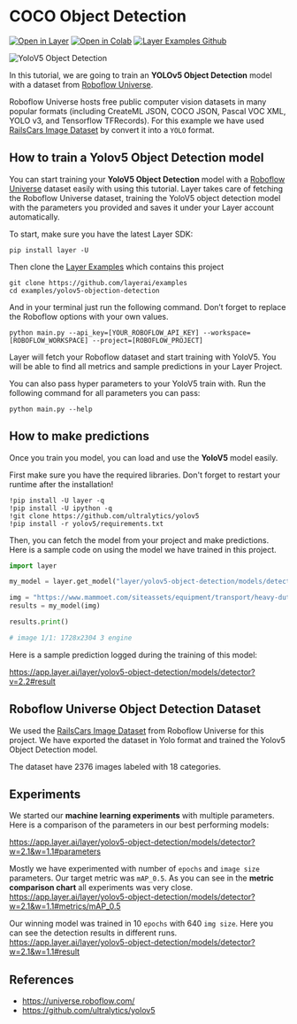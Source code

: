 # COCO Object Detection

[![Open in Layer](https://app.layer.ai/assets/badge.svg)](https://app.layer.ai/layer/yolov5-object-detection/) [![Open in Colab](https://colab.research.google.com/assets/colab-badge.svg)](https://colab.research.google.com/github/layerai/examples/blob/main/yolov5-object-detection/notebooks/demo.ipynb) [![Layer Examples Github](https://badgen.net/badge/icon/github?icon=github&label)](https://github.com/layerai/examples/tree/main/yolov5-object-detection)

![YoloV5 Object Detection](https://raw.githubusercontent.com/layerai/examples/main/yolov5-object-detection/assets/yolov5_object_detection.png)

In this tutorial, we are going to train an **YOLOv5 Object Detection** model with a dataset from [Roboflow Universe](https://universe.roboflow.com/). 

Roboflow Universe hosts free public computer vision datasets in many popular formats (including CreateML JSON, COCO JSON, Pascal VOC XML, YOLO v3, and Tensorflow TFRecords). For this example we have used [RailsCars Image Dataset](https://universe.roboflow.com/new-workspace-w5mg3/railcarsv2_3) by convert it into a `YOLO` format. 

## How to train a Yolov5 Object Detection model

You can start training your **YoloV5 Object Detection** model with a [Roboflow Universe](https://universe.roboflow.com/)
dataset easily with using this tutorial. Layer takes care of fetching the Roboflow Universe dataset, training the YoloV5 object detection
model with the parameters you provided and saves it under your Layer account automatically.

To start, make sure you have the latest Layer SDK:
```shell
pip install layer -U
```

Then clone the [Layer Examples](https://github.com/layerai/examples) which contains this project
```shell
git clone https://github.com/layerai/examples
cd examples/yolov5-objection-detection
```

And in your terminal just run the following command. Don’t forget to replace the Roboflow options with your own values.

```shell
python main.py --api_key=[YOUR_ROBOFLOW_API_KEY] --workspace=[ROBOFLOW_WORKSPACE] --project=[ROBOFLOW_PROJECT]
```

Layer will fetch your Roboflow dataset and start training with YoloV5. You will be able to find all metrics and sample predictions
in your Layer Project.

You can also pass hyper parameters to your YoloV5 train with. Run the following command for all parameters you can pass:
```shell
python main.py --help
```


## How to make predictions

Once you train you model, you can load and use the **YoloV5** model easily. 

First make sure you have the required libraries. Don't forget to restart your runtime after the installation!

```
!pip install -U layer -q
!pip install -U ipython -q
!git clone https://github.com/ultralytics/yolov5
!pip install -r yolov5/requirements.txt
```

Then, you can fetch the model from your project and make predictions. Here is a sample code on using the model we have 
trained in this project.

```python
import layer

my_model = layer.get_model("layer/yolov5-object-detection/models/detector").get_train()

img = "https://www.mammoet.com/siteassets/equipment/transport/heavy-duty-rail-cars/Heavy-duty-rail-cars.jpg"
results = my_model(img)

results.print()

# image 1/1: 1728x2304 3 engine
```

Here is a sample prediction logged during the training of this model:

https://app.layer.ai/layer/yolov5-object-detection/models/detector?v=2.2#result

## Roboflow Universe Object Detection Dataset

We used the [RailsCars Image Dataset](https://universe.roboflow.com/new-workspace-w5mg3/railcarsv2_3) from Roboflow Universe for this project. We have exported the dataset in Yolo format and trained the Yolov5 Object Detection model.

The dataset have 2376 images labeled with 18 categories.

## Experiments

We started our **machine learning experiments** with multiple parameters. 
Here is a comparison of the parameters in our best performing models:

https://app.layer.ai/layer/yolov5-object-detection/models/detector?w=2.1&w=1.1#parameters

Mostly we have experimented with number of `epochs` and `image size` parameters. Our target metric was `mAP_0.5`.
As you can see in the **metric comparison chart** all experiments was very close. 
https://app.layer.ai/layer/yolov5-object-detection/models/detector?w=2.1&w=1.1#metrics/mAP_0.5

Our winning model was trained in 10 `epochs` with 640 `img size`. Here you can see the detection results in different runs.
https://app.layer.ai/layer/yolov5-object-detection/models/detector?w=2.1&w=1.1#result


## References
- https://universe.roboflow.com/
- https://github.com/ultralytics/yolov5